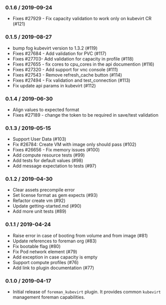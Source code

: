 ### 0.1.6 / 2019-09-24

* Fixes #27929 - Fix capacity validation to work only on kubevirt CR (#121)

### 0.1.5 / 2019-08-27

* bump fog kubevirt version to 1.3.2 (#119)
* Fixes #27684 - Add validation for PVC (#117)
* Fixes #27703- Add validation for capacity in profile (#118)
* Fixes #27655 - fix cores to cpu_cores in the api documention (#116)
* Fixes #27320 - Add support for vnc console (#111)
* Fixes #27543 - Remove refresh_cache button (#114)
* Fixes #27494 - Fix validation and test_connection (#113)
* Fix update api params in kubevirt (#112)

### 0.1.4 / 2019-06-30

*  Align values to expected format
*  Fixes #27189 - change the token to be required in save/test validation

### 0.1.3 / 2019-05-15

* Support User Data (#103)
* Fix #26784: Create VM with image only should pass (#102)
* Fixes #26656 - Fix memory issues (#100)
* Add compute resource tests (#99)
* Add tests for default values (#98)
* Add message expectation to tests (#97)

### 0.1.2 / 2019-04-30

* Clear assets precompile error
* Set license format as gem expects (#93)
* Refactor create vm (#92)
* Update getting-started.md (#90)
* Add more unit tests (#89)


### 0.1.1 / 2019-04-24

* Raise error in case of booting from volume and from image (#81)
* Update references to foreman org (#83)
* Fix bootable flag (#80)
* Fix Pod network element (#79)
* Add exception in case capacity is empty
* Support compute profiles (#76)
* Add link to plugin documentation (#77)

### 0.1.0 / 2019-04-17

* Initial release of `foreman_kubevirt` plugin. It provides common `kubevirt`
  management foreman capabilities.